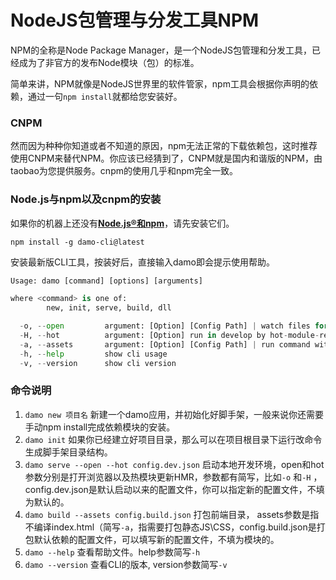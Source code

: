 # NodeJS包管理与分发工具NPM

NPM的全称是Node Package Manager，是一个NodeJS包管理和分发工具，已经成为了非官方的发布Node模块（包）的标准。

简单来讲，NPM就像是NodeJS世界里的软件管家，npm工具会根据你声明的依赖，通过一句`npm install`就都给您安装好。

### CNPM

然而因为种种你知道或者不知道的原因，npm无法正常的下载依赖包，这时推荐使用CNPM来替代NPM。你应该已经猜到了，CNPM就是国内和谐版的NPM，由taobao为您提供服务。cnpm的使用几乎和npm完全一致。

### Node.js与npm以及cnpm的安装

如果你的机器上还没有[**Node.js®和npm**](https://nodejs.org/en/download/)，请先安装它们。

```
npm install -g damo-cli@latest
```

安装最新版CLI工具，按装好后，直接输入damo即会提示使用帮助。

```py
Usage: damo [command] [options] [arguments]

where <command> is one of:
        new, init, serve, build, dll

  -o, --open         argument: [Option] [Config Path] | watch files for changes and run for develop
  -H, --hot          argument: [Option] run in develop by hot-module-replace
  -a, --assets       argument: [Option] [Config Path] | run command without entry html
  -h, --help         show cli usage
  -v, --version      show cli version
```

### 命令说明

1. `damo new 项目名` 新建一个damo应用，并初始化好脚手架，一般来说你还需要手动npm install完成依赖模块的安装。
2. `damo init` 如果你已经建立好项目目录，那么可以在项目根目录下运行改命令生成脚手架目录结构。
3. `damo serve --open --hot config.dev.json` 启动本地开发环境，open和hot参数分别是打开浏览器以及热模块更新HMR，参数都有简写，比如`-o` 和`-H` ，config.dev.json是默认启动以来的配置文件，你可以指定新的配置文件，不填为默认的。
4. `damo build --assets config.build.json` 打包前端目录， assets参数是指不编译index.html（简写`-a`，指需要打包静态JS\CSS，config.build.json是打包默认依赖的配置文件，可以填写新的配置文件，不填为模块的。
5. `damo --help` 查看帮助文件。help参数简写`-h` 
6. `damo --version` 查看CLI的版本, version参数简写`-v` 



